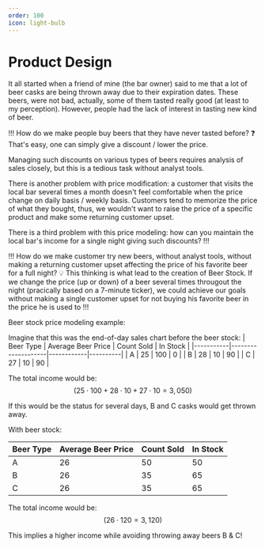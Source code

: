 ```yaml
---
order: 100
icon: light-bulb
---
```


# Product Design

It all started when a friend of mine (the bar owner) said to me that a lot of beer casks are being thrown away due to their expiration dates.
These beers, were not bad, actually, some of them tasted really good (at least to my perception). However, people had the lack of interest in tasting new kind of beer.

!!! How do we make people buy beers that they have never tasted before? :question:
That's easy, one can simply give a discount / lower the price.

Managing such discounts on various types of beers requires analysis of sales closely, but this is a tedious task without analyst tools.

There is another problem with price modification: a customer that visits the local bar several times a month doesn't feel comfortable when the price change on daily basis / weekly basis. 
Customers tend to memorize the price of what they bought, thus, we wouldn't want to raise the price of a specific product and make some returning customer upset.

There is a third problem with this price modeling: how can you maintain the local bar's income for a single night giving such discounts?
!!!


!!! How do we make customer try new beers, without analyst tools, without making a returning customer upset affecting the price of his favorite beer for a full night? :bulb:
This thinking is what lead to the creation of Beer Stock.
If we change the price (up or down) of a beer several times througout the night (pracically based on a 7-minute ticker), we could achieve our goals without making a single customer upset for not buying his favorite beer in the price he is used to
!!!

Beer stock price modeling example:

Imagine that this was the end-of-day sales chart before the beer stock:
| Beer Type | Average Beer Price | Count Sold | In Stock |
|-----------|--------------------|------------|----------|
| A         | 25                 | 100        | 0        |
| B         | 28                 | 10         | 90       |
| C         | 27                 | 10         | 90       |


The total income would be:
$$
\displaystyle \left( 25 \cdot 100 + 28 \cdot 10 + 27 \cdot 10 = 3,050)
$$

If this would be the status for several days, B and C casks would get thrown away.


With beer stock:

| Beer Type | Average Beer Price | Count Sold | In Stock |
|-----------|--------------------|------------|----------|
| A         | 26                 | 50         | 50        |
| B         | 26                 | 35         | 65       |
| C         | 26                 | 35         | 65       |


The total income would be:
$$
\displaystyle \left( 26 \cdot 120 = 3,120)
$$

This implies a higher income while avoiding throwing away beers B & C!